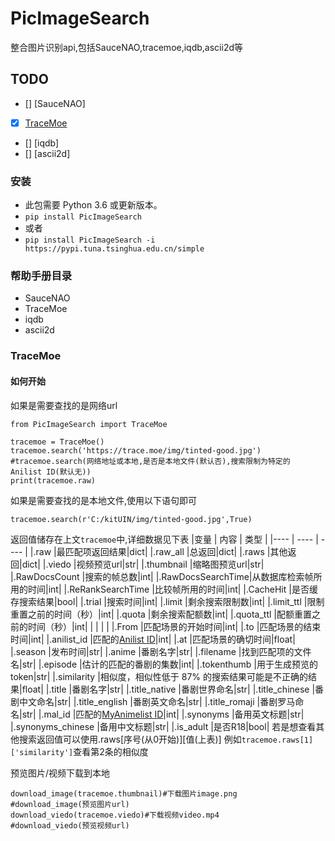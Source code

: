 # PicImageSearch
整合图片识别api,包括SauceNAO,tracemoe,iqdb,ascii2d等
## TODO
- [] [SauceNAO]
- [x] [TraceMoe](https://trace.moe/)
- [] [iqdb]
- [] [ascii2d]
### 安装
- 此包需要 Python 3.6 或更新版本。
- `pip install PicImageSearch`
- 或者
- `pip install PicImageSearch -i https://pypi.tuna.tsinghua.edu.cn/simple`

### 帮助手册目录
  - SauceNAO
  - TraceMoe
  - iqdb
  - ascii2d
### TraceMoe
#### 如何开始
如果是需要查找的是网络url
```
from PicImageSearch import TraceMoe

tracemoe = TraceMoe()
tracemoe.search('https://trace.moe/img/tinted-good.jpg')
#tracemoe.search(网络地址或本地,是否是本地文件(默认否),搜索限制为特定的 Anilist ID(默认无))
print(tracemoe.raw)
```
如果是需要查找的是本地文件,使用以下语句即可
```
tracemoe.search(r'C:/kitUIN/img/tinted-good.jpg',True)
```

返回值储存在上文`tracemoe`中,详细数据见下表
|变量              |   内容             |  类型  |
|----              | ----                   | ----  |
|.raw              |最匹配项返回结果|dict|
|.raw_all          |总返回|dict|
|.raws             |其他返回|dict|
|.viedo            |视频预览url|str|
|.thumbnail        |缩略图预览url|str|
|.RawDocsCount     |搜索的帧总数|int|
|.RawDocsSearchTime|从数据库检索帧所用的时间|int|
|.ReRankSearchTime |比较帧所用的时间|int|
|.CacheHit         |是否缓存搜索结果|bool|
|.trial            |搜索时间|int|
|.limit            |剩余搜索限制数|int|
|.limit_ttl        |限制重置之前的时间（秒）|int|
|.quota            |剩余搜索配额数|int|
|.quota_ttl        |配额重置之前的时间（秒）|int|
|                  |                 |     |
|.From             |匹配场景的开始时间|int|
|.to               |匹配场景的结束时间|int|
|.anilist_id       |匹配的[Anilist  ID](https://anilist.co/)|int|
|.at               |匹配场景的确切时间|float|
|.season           |发布时间|str|
|.anime            |番剧名字|str|
|.filename         |找到匹配项的文件名|str|
|.episode          |估计的匹配的番剧的集数|int|
|.tokenthumb       |用于生成预览的token|str|
|.similarity       |相似度，相似性低于 87% 的搜索结果可能是不正确的结果|float|
|.title            |番剧名字|str|
|.title_native     |番剧世界命名|str|
|.title_chinese    |番剧中文命名|str|
|.title_english    |番剧英文命名|str|
|.title_romaji     |番剧罗马命名|str|
|.mal_id           |匹配的[MyAnimelist  ID](https://myanimelist.net/)|int|
|.synonyms         |备用英文标题|str|
|.synonyms_chinese |备用中文标题|str|
|.is_adult         |是否R18|bool|
若是想查看其他搜索返回值可以使用.raws[序号(从0开始)][值(上表)]
例如`tracemoe.raws[1]['similarity']`查看第2条的相似度

预览图片/视频下载到本地
```
download_image(tracemoe.thumbnail)#下载图片image.png
#download_image(预览图片url)
download_viedo(tracemoe.viedo)#下载视频video.mp4
#download_viedo(预览视频url)
```